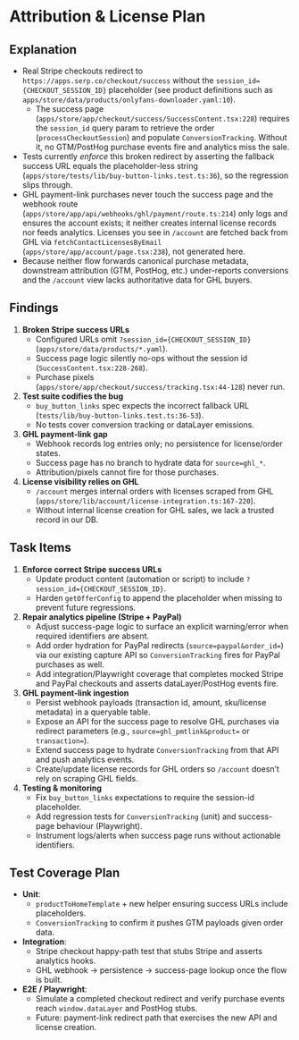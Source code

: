 # Attribution & License Plan

## Explanation
- Real Stripe checkouts redirect to `https://apps.serp.co/checkout/success` without the `session_id={CHECKOUT_SESSION_ID}` placeholder (see product definitions such as `apps/store/data/products/onlyfans-downloader.yaml:10`).  
  - The success page (`apps/store/app/checkout/success/SuccessContent.tsx:228`) requires the `session_id` query param to retrieve the order (`processCheckoutSession`) and populate `ConversionTracking`. Without it, no GTM/PostHog purchase events fire and analytics miss the sale.
- Tests currently *enforce* this broken redirect by asserting the fallback success URL equals the placeholder-less string (`apps/store/tests/lib/buy-button-links.test.ts:36`), so the regression slips through.
- GHL payment-link purchases never touch the success page and the webhook route (`apps/store/app/api/webhooks/ghl/payment/route.ts:214`) only logs and ensures the account exists; it neither creates internal license records nor feeds analytics. Licenses you see in `/account` are fetched back from GHL via `fetchContactLicensesByEmail` (`apps/store/app/account/page.tsx:238`), not generated here.
- Because neither flow forwards canonical purchase metadata, downstream attribution (GTM, PostHog, etc.) under-reports conversions and the `/account` view lacks authoritative data for GHL buyers.

## Findings
1. **Broken Stripe success URLs**  
   - Configured URLs omit `?session_id={CHECKOUT_SESSION_ID}` (`apps/store/data/products/*.yaml`).  
   - Success page logic silently no-ops without the session id (`SuccessContent.tsx:228-268`).  
   - Purchase pixels (`apps/store/app/checkout/success/tracking.tsx:44-128`) never run.
2. **Test suite codifies the bug**  
   - `buy_button_links` spec expects the incorrect fallback URL (`tests/lib/buy-button-links.test.ts:36-53`).  
   - No tests cover conversion tracking or dataLayer emissions.
3. **GHL payment-link gap**  
   - Webhook records log entries only; no persistence for license/order states.  
   - Success page has no branch to hydrate data for `source=ghl_*`.  
   - Attribution/pixels cannot fire for those purchases.
4. **License visibility relies on GHL**  
   - `/account` merges internal orders with licenses scraped from GHL (`apps/store/lib/account/license-integration.ts:167-220`).  
   - Without internal license creation for GHL sales, we lack a trusted record in our DB.

## Task Items
1. **Enforce correct Stripe success URLs**
   - Update product content (automation or script) to include `?session_id={CHECKOUT_SESSION_ID}`.  
   - Harden `getOfferConfig` to append the placeholder when missing to prevent future regressions.
2. **Repair analytics pipeline (Stripe + PayPal)**
   - Adjust success-page logic to surface an explicit warning/error when required identifiers are absent.  
   - Add order hydration for PayPal redirects (`source=paypal&order_id=`) via our existing capture API so `ConversionTracking` fires for PayPal purchases as well.  
   - Add integration/Playwright coverage that completes mocked Stripe and PayPal checkouts and asserts dataLayer/PostHog events fire.
3. **GHL payment-link ingestion**
   - Persist webhook payloads (transaction id, amount, sku/license metadata) in a queryable table.  
   - Expose an API for the success page to resolve GHL purchases via redirect parameters (e.g., `source=ghl_pmtlink&product=` or `transaction=`).  
   - Extend success page to hydrate `ConversionTracking` from that API and push analytics events.  
   - Create/update license records for GHL orders so `/account` doesn’t rely on scraping GHL fields.
4. **Testing & monitoring**
   - Fix `buy_button_links` expectations to require the session-id placeholder.  
   - Add regression tests for `ConversionTracking` (unit) and success-page behaviour (Playwright).  
   - Instrument logs/alerts when success page runs without actionable identifiers.

## Test Coverage Plan
- **Unit**:  
  - `productToHomeTemplate` + new helper ensuring success URLs include placeholders.  
  - `ConversionTracking` to confirm it pushes GTM payloads given order data.
- **Integration**:  
  - Stripe checkout happy-path test that stubs Stripe and asserts analytics hooks.  
  - GHL webhook → persistence → success-page lookup once the flow is built.
- **E2E / Playwright**:  
  - Simulate a completed checkout redirect and verify purchase events reach `window.dataLayer` and PostHog stubs.  
  - Future: payment-link redirect path that exercises the new API and license creation.

